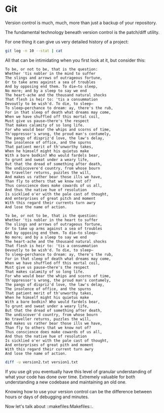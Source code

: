 Git
===

Version control is much, much, more than just a backup of your repository.

The fundamental technology beneath version control is the patch/diff utility.

For one thing it can give us very detailed history of a project:

```bash 
git log -n 10 --stat | cat
```
All that can be intimidating when you first look at it, but consider this:

```text file=version1.txt
To be, or not to be, that is the question:
Whether 'tis nobler in the mind to suffer
The slings and arrows of outrageous fortune,
Or to take arms against a sea of troubles
And by opposing end them. To die—to sleep,
No more; and by a sleep to say we end
The heart-ache and the thousand natural shocks
That flesh is heir to: 'tis a consummation
Devoutly to be wish'd. To die, to sleep—
To sleep—perchance to dream: ay, there's the rub,
For in that sleep of death what dreams may come,
When we have shuffled off this mortal coil,
Must give us pause—there's the respect
That makes calamity of so long life.
For who would bear the whips and scorns of time,
Th'oppressor's wrong, the proud man's contumely,
The pangs of dispriz'd love, the law's delay,
The insolence of office, and the spurns
That patient merit of th'unworthy takes,
When he himself might his quietus make
With a bare bodkin? Who would fardels bear,
To grunt and sweat under a weary life,
But that the dread of something after death,
The undiscovere'd country, from whose bourn
No traveller returns, puzzles the will,
And makes us rather bear those ills we have,
Than fly to others that we know not of?
Thus conscience does make cowards of us all,
And thus the native hue of resolution
Is sicklied o'er with the pale cast of thought,
And enterprises of great pitch and moment
With this regard their currents turn awry
And lose the name of action.
```
```text file=version2.txt
To be, or not to be, that is the question:
Whether 'tis nobler in the heart to suffer
The slings and arrows of outrageous fortune,
Or to take up arms against a sea of troubles
And by opposing end them. To die—to sleep—
No more; and by a sleep to say we end
The heart-ache and the thousand natural shocks
That flesh is heir to: 'tis a consummation
Devoutly to be wish'd. To die, to sleep—
To sleep—perchance to dream: ay, there's the rub,
For in that sleep of death what dreams may come,
When we have shuffled off this mortal coil,
Must give us pause—there's the respect
That makes calamity of so long life.
For who would bear the whips and scorns of time,
Th'oppressor's wrong, the proud man's contumely,
The pangs of dispriz'd love, the law's delay,
The insolence of office, and the spurns
That patient merit of th'unworthy takes,
When he himself might his quietus make
With a bare bodkin? Who would fardels bear,
To grunt and sweat under a weary life,
But that the dread of something after death,
The undiscover'd country, from whose bourn
No traveller returns, puzzles the will,
And makes us rather bear those ills we have,
Than fly to others that we know not of?
Thus conscience does make cowards of us all,
And thus the native hue of resolution
Is sicklied o'er with the pale cast of thought,
And enterprises of great pith and moment
With this regard their current turn awry
And lose the name of action.

```
```bash file=showdiff.sh
diff -u version2.txt version1.txt
```
If you use git you eventually have this level of granular understanding of what
your code has done over time. Extremely valuable for both understanding a new
codebase and maintaining an old one.

Knowing how to use your version control can be the difference between hours
or days of debugging and minutes.

Now let's talk about ::makefiles:Makefiles::.